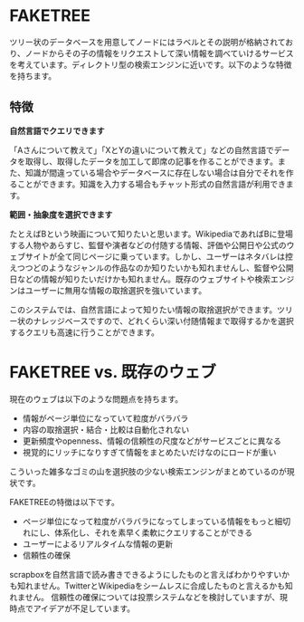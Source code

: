 # FAKETREE

ツリー状のデータベースを用意してノードにはラベルとその説明が格納されており、ノードからその子の情報をリクエストして深い情報を調べていけるサービスを考えています。ディレクトリ型の検索エンジンに近いです。以下のような特徴を持ちます。

## 特徴

**自然言語でクエリできます**

「Aさんについて教えて」「XとYの違いについて教えて」などの自然言語でデータを取得し、取得したデータを加工して即席の記事を作ることができます。また、知識が間違っている場合やデータベースに存在しない場合は自分でそれを作ることができます。知識を入力する場合もチャット形式の自然言語が利用できます。

**範囲・抽象度を選択できます**

たとえばBという映画について知りたいと思います。WikipediaであればBに登場する人物やあらすじ、監督や演者などの付随する情報、評価や公開日や公式のウェブサイトが全て同じページに乗っています。しかし、ユーザーはネタバレは控えつつどのようなジャンルの作品なのか知りたいかも知れませんし、監督や公開日などの情報が知りたいだけかも知れません。既存のウェブサイトや検索エンジンはユーザーに無用な情報の取捨選択を強いています。

このシステムでは、自然言語によって知りたい情報の取捨選択ができます。ツリー状のナレッジベースですので、どれくらい深い付随情報まで取得するかを選択するクエリも高速に行うことができます。

# FAKETREE vs. 既存のウェブ

現在のウェブは以下のような問題点を持ちます。

- 情報がページ単位になっていて粒度がバラバラ
- 内容の取捨選択・結合・比較は自動化されない
- 更新頻度やopenness、情報の信頼性の尺度などがサービスごとに異なる
- 視覚的にリッチになりすぎて情報をまとめたいだけなのにロードが重い

こういった雑多なゴミの山を選択肢の少ない検索エンジンがまとめているのが現状です。

FAKETREEの特徴は以下です。

- ページ単位になって粒度がバラバラになってしまっている情報をもっと細切れにし、体系化し、それを素早く柔軟にクエリすることができる
- ユーザーによるリアルタイムな情報の更新
- 信頼性の確保

scrapboxを自然言語で読み書きできるようにしたものと言えばわかりやすいかも知れません。TwitterとWikipediaをシームレスに合成したものと言えるかも知れません。
信頼性の確保については投票システムなどを検討していますが、現時点でアイデアが不足しています。